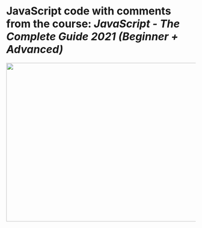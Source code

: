 # JavaScript code with comments from the course: ***JavaScript - The Complete Guide 2021 (Beginner + Advanced)***

<div align="center">
  <a href="https://www.udemy.com/course/javascript-the-complete-guide-2020-beginner-advanced/" target="_blank">
    <img src="https://i1.wp.com/freecoursewebsite.com/wp-content/uploads/2020/07/JavaScript-The-Complete-Guide-2020-Beginner-Advanced.jpg" width="750" height="422">
  </a>
</div>
